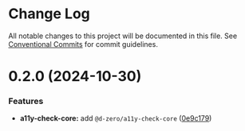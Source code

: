 # Change Log

All notable changes to this project will be documented in this file.
See [Conventional Commits](https://conventionalcommits.org) for commit guidelines.

# 0.2.0 (2024-10-30)

### Features

- **a11y-check-core:** add `@d-zero/a11y-check-core` ([0e9c179](https://github.com/d-zero-dev/tools/commit/0e9c179adc970cc78ce0a02b8829a79a5cd2ae2c))
